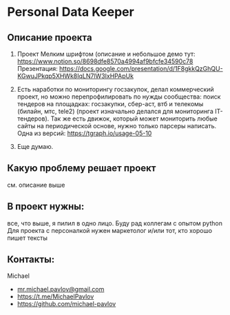 # Personal Data Keeper
## Описание проекта
1. Проект Мелким шрифтом (описание и небольшое демо тут: https://www.notion.so/8698dfe8570a4994af9bfcfe34590c78 
Презентация: https://docs.google.com/presentation/d/1F8gkkQzGhQU-KGwuJPkqp5XHWk8IqLN7lW3IxHPApUk

2. Есть наработки по мониторингу госзакупок, делал коммерческий проект, но можно перепрофилировать по нужды сообщества: поиск тендеров на площадках: госзакупки, сбер-аст, втб и телекомы (билайн, мтс, tele2) (проект изначально делался для мониторинга IT-тендеров). Так же есть движок, который может мониторить любые сайты на периодической основе, нужно только парсеры написать. 
Одна из версий: https://tgraph.io/usage-05-10 

3. Еще думаю.
## Какую проблему решает проект
см. описание выше	
## В проект нужны:
все, что выше, я пилил в одно лицо. Буду рад коллегам с опытом python	
Для проекта с персоналкой нужен маркетолог и/или тот, кто хорошо пишет тексты
## Контакты:
Michael
* mr.michael.pavlov@gmail.com	
* https://t.me/MichaelPavlov	
* https://github.com/michael-pavlov
